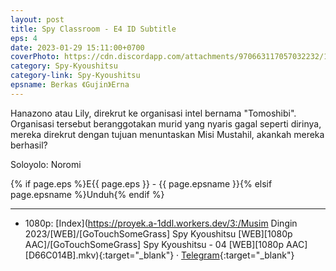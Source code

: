 ```yaml
---
layout: post
title: Spy Classroom - E4 ID Subtitle
eps: 4
date: 2023-01-29 15:11:00+0700
coverPhoto: https://cdn.discordapp.com/attachments/970663117057032232/1069163842417999892/mpv-shot0196.jpg
category: Spy-Kyoushitsu
category-link: Spy-Kyoushitsu
epsname: Berkas 《Gujin》Erna
---
```


Hanazono atau Lily, direkrut ke organisasi intel bernama "Tomoshibi". Organisasi tersebut beranggotakan murid yang nyaris gagal seperti dirinya, mereka direkrut dengan tujuan menuntaskan Misi Mustahil, akankah mereka berhasil?

Soloyolo: Noromi

{% if page.eps %}E{{ page.eps }} - {{ page.epsname }}{% elsif page.epsname %}Unduh{% endif %}

---
- 1080p: [Index](https://proyek.a-1ddl.workers.dev/3:/Musim Dingin 2023/[WEB]/[GoTouchSomeGrass] Spy Kyoushitsu [WEB][1080p AAC]/[GoTouchSomeGrass] Spy Kyoushitsu - 04 [WEB][1080p AAC][D66C014B].mkv){:target="_blank"} &middot; [Telegram](https://t.me/a1fansubweeklies/197){:target="_blank"}
